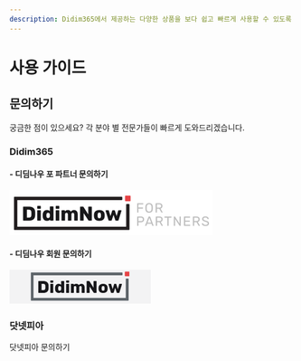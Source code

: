 ```yaml
---
description: Didim365에서 제공하는 다양한 상품을 보다 쉽고 빠르게 사용할 수 있도록 자세한 설명을 제공합니다.
---
```


# 사용 가이드

## 문의하기

궁금한 점이 있으세요? 각 분야 별 전문가들이 빠르게 도와드리겠습니다.

### Didim365

#### - 디딤나우 포 파트너 문의하기

 [![(디딤나우 포 파트너 문의하기)](.gitbook/assets/logo_didimnowfp.png)](https://www.didim365.com)

#### - 디딤나우 회원 문의하기

 ![&#xB514;&#xB524;&#xB098;&#xC6B0; &#xD3EC; &#xD30C;&#xD2B8;&#xB108; &#xBB38;&#xC758;&#xD558;&#xAE30;](.gitbook/assets/logo_login.gif)



### 닷넷피아

닷넷피아 문의하기


